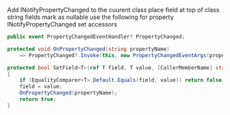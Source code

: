 Add INotifyPropertyChanged to the cuurent class
place field at top of class
string fields mark as nullable
use the following for property INotifyPropertyChanged set accessors
```csharp
public event PropertyChangedEventHandler? PropertyChanged;

protected void OnPropertyChanged(string propertyName) 
    => PropertyChanged?.Invoke(this, new PropertyChangedEventArgs(propertyName));

protected bool SetField<T>(ref T field, T value, [CallerMemberName] string propertyName = "")
{
    if (EqualityComparer<T>.Default.Equals(field, value)) return false;
    field = value;
    OnPropertyChanged(propertyName);
    return true;
}
```